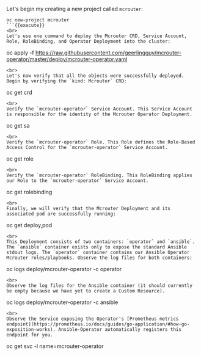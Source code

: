 Let's begin my creating a new project called `mcrouter`:

```
oc new-project mcrouter
```{{execute}}
<br>
Let's use one command to deploy the Mcrouter CRD, Service Account, Role, RoleBinding, and Operator Deployment into the cluster:

```
oc apply -f https://raw.githubusercontent.com/geerlingguy/mcrouter-operator/master/deploy/mcrouter-operator.yaml
```{{execute}}
<br>
Let's now verify that all the objects were successfully deployed. Begin by verifying the `kind: Mcrouter` CRD:

```
oc get crd
```{{execute}}
<br>
Verify the `mcrouter-operator` Service Account. This Service Account is responsible for the identity of the Mcrouter Operator Deployment.

```
oc get sa
```{{execute}}
<br>
Verify the `mcrouter-operator` Role. This Role defines the Role-Based Access Control for the `mcrouter-operator` Service Account.

```
oc get role
```{{execute}}
<br>
Verify the `mcrouter-operator` RoleBinding. This RoleBinding applies our Role to the `mcrouter-operator` Service Account.

```
oc get rolebinding
```{{execute}}
<br>
Finally, we will verify that the Mcrouter Deployment and its associated pod are successfully running:

```
oc get deploy,pod
```{{execute}}
<br>
This Deployment consists of two containers: `operator` and `ansible`. The `ansible` container exists only to expose the standard Ansible stdout logs. The `operator` container contains our Ansible Operator Mcrouter roles/playbooks. Observe the log files for both containers:

```
oc logs deploy/mcrouter-operator -c operator
```{{execute}}
<br>
Observe the log files for the Ansible container (it should currently be empty because we have yet to create a Custom Resource).

```
oc logs deploy/mcrouter-operator -c ansible
```{{execute}}
<br>
Observe the Service exposing the Operator's [Prometheus metrics endpoint](https://prometheus.io/docs/guides/go-application/#how-go-exposition-works). Ansible-Operator automatically registers this endpoint for you.

```
oc get svc -l name=mcrouter-operator
```{{execute}}